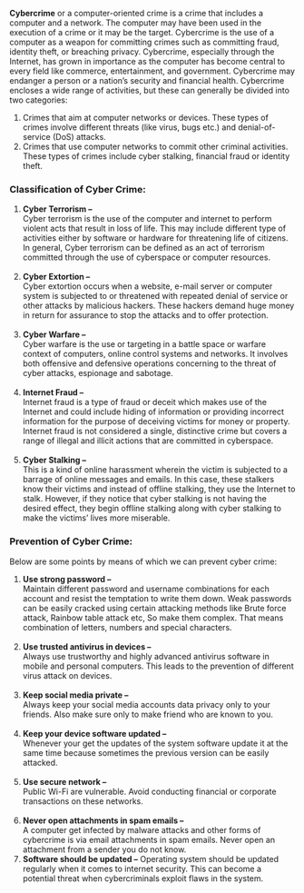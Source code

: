 **Cybercrime** or a computer-oriented crime is a crime that includes a computer and a network. The computer may have been used in the execution of a crime or it may be the target. Cybercrime is the use of a computer as a weapon for committing crimes such as committing fraud, identity theft, or breaching privacy. Cybercrime, especially through the Internet, has grown in importance as the computer has become central to every field like commerce, entertainment, and government. Cybercrime may endanger a person or a nation’s security and financial health. Cybercrime encloses a wide range of activities, but these can generally be divided into two categories: 

1.  Crimes that aim at computer networks or devices. These types of crimes involve different threats (like virus, bugs etc.) and denial-of-service (DoS) attacks. 
2.  Crimes that use computer networks to commit other criminal activities. These types of crimes include cyber stalking, financial fraud or identity theft.

### **Classification of Cyber Crime:** 

1.  **Cyber Terrorism –**   
    Cyber terrorism is the use of the computer and internet to perform violent acts that result in loss of life. This may include different type of activities either by software or hardware for threatening life of citizens.   
    In general, Cyber terrorism can be defined as an act of terrorism committed through the use of cyberspace or computer resources.   
     
2.  **Cyber Extortion –**   
    Cyber extortion occurs when a website, e-mail server or computer system is subjected to or threatened with repeated denial of service or other attacks by malicious hackers. These hackers demand huge money in return for assurance to stop the attacks and to offer protection.   
     
3.  **Cyber Warfare –**   
    Cyber warfare is the use or targeting in a battle space or warfare context of computers, online control systems and networks. It involves both offensive and defensive operations concerning to the threat of cyber attacks, espionage and sabotage.   
     
4.  **Internet Fraud –**  
    Internet fraud is a type of fraud or deceit which makes use of the Internet and could include hiding of information or providing incorrect information for the purpose of deceiving victims for money or property. Internet fraud is not considered a single, distinctive crime but covers a range of illegal and illicit actions that are committed in cyberspace.   
     
5.  **Cyber Stalking –**   
    This is a kind of online harassment wherein the victim is subjected to a barrage of online messages and emails. In this case, these stalkers know their victims and instead of offline stalking, they use the Internet to stalk. However, if they notice that cyber stalking is not having the desired effect, they begin offline stalking along with cyber stalking to make the victims’ lives more miserable.

### **Prevention of Cyber Crime:** 

Below are some points by means of which we can prevent cyber crime: 

1.  **Use strong password –**   
    Maintain different password and username combinations for each account and resist the temptation to write them down. Weak passwords can be easily cracked using certain attacking methods like Brute force attack, Rainbow table attack etc, So make them complex. That means combination of letters, numbers and special characters.  
     
2.  **Use trusted antivirus in devices –**  
    Always use trustworthy and highly advanced antivirus software in mobile and personal computers. This leads to the prevention of different virus attack on devices.   
     
3.  **Keep social media private –**  
    Always keep your social media accounts data privacy only to your friends. Also make sure only to make friend who are known to you.   
     
4.  **Keep your device software updated –**  
    Whenever your get the updates of the system software update it at the same time because sometimes the previous version can be easily attacked.   
     
5.  **Use secure network –**  
    Public Wi-Fi are vulnerable. Avoid conducting financial or corporate transactions on these networks.  
     
6.  **Never open attachments in spam emails –**  
    A computer get infected by malware attacks and other forms of cybercrime is via email attachments in spam emails. Never open an attachment from a sender you do not know.
7.  **Software should be updated –** Operating system should be updated regularly when it comes to internet security. This can become a potential threat when cybercriminals exploit flaws in the system.

